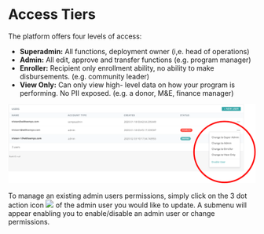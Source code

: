 # Access Tiers

The platform offers four levels of access:

* **Superadmin:**  All functions, deployment owner \(i,e. head of operations\)
* **Admin:** All edit, approve and transfer functions \(e.g. program manager\)
* **Enroller:** Recipient only enrollment ability, no ability to make disbursements. \(e.g. community leader\)
* **View Only:** Can only view high- level data on how your program is performing. No PII exposed.  \(e.g. a donor, M&E, finance manager\) 

![Admin User List \(on the settings page\)](../../.gitbook/assets/13re-pe8umzqchlem4zblbfnzs3tpvwhghusscdfjyjs97nkd.png)

To manage an existing admin users permissions, simply click on the 3 dot action icon ![](https://lh4.googleusercontent.com/ii1F9h9-VKnlpA-g9PAA5_XtzFT9Tu-AKJjAvWun-ccrG6KS68PFzrhhL11UemVz4FcU6bMKT6w7NyqWJFSnioSqM8PfKrPz8C_WxDzGUpQwX8mr0HREiYhYJ0oLPicqO27BCvM) of the admin user you would like to update. A submenu will appear enabling you to enable/disable an admin user or change permissions.

